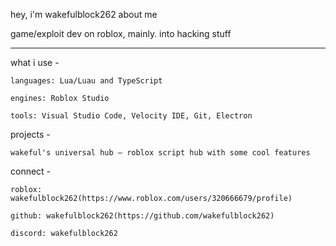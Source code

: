 hey, i'm wakefulblock262
about me

game/exploit dev on roblox, mainly.
into hacking stuff

---

what i use -

    languages: Lua/Luau and TypeScript

    engines: Roblox Studio

    tools: Visual Studio Code, Velocity IDE, Git, Electron

projects -

    wakeful's universal hub — roblox script hub with some cool features

connect -

    roblox: wakefulblock262(https://www.roblox.com/users/320666679/profile)

    github: wakefulblock262(https://github.com/wakefulblock262)

    discord: wakefulblock262

